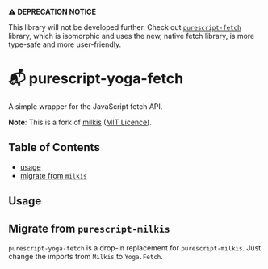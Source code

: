 **⚠️ DEPRECATION NOTICE** 

This library will not be developed further. Check out [`purescript-fetch`](https://github.com/rowtype-yoga/purescript-fetch) library, which is isomorphic and uses the new, native fetch library, is more type-safe and more user-friendly.


# 📬 purescript-yoga-fetch

A simple wrapper for the JavaScript fetch API.

**Note**: This is a fork of [milkis](https://github.com/justinwoo/purescript-milkis) ([MIT Licence](./LICENCE/purescript-milkis.LICENSE)).

## Table of Contents
* [usage](#usage)
* [migrate from `milkis`](#migrate-from-purescript-milkis)

## Usage


## Migrate from `purescript-milkis`

`purescript-yoga-fetch` is a drop-in replacement for `purescript-milkis`. Just change the imports from `Milkis` to `Yoga.Fetch`.
